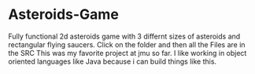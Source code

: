 # Asteroids-Game
Fully functional 2d asteroids game with 3 differnt sizes of asteroids and rectangular flying saucers.
Click on the folder and then all the Files are in the SRC
This was my favorite project at jmu so far. 
I like working in object oriented languages like Java because i can build things like this. 
